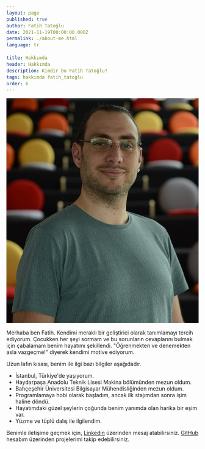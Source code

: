 ```yaml
---
layout: page
published: true
author: Fatih Tatoğlu
date: 2021-11-19T00:00:00.000Z
permalink: ./about-me.html
language: tr

title: Hakkımda
header: Hakkımda
description: Kimdir bu Fatih Tatoğlu?
tags: hakkımda fatih_tatoglu
order: 6
---
```


![Fatih Tatoğlu](../../image/fatih_tatoglu.jpg "Fatih Tatoğlu")

Merhaba ben Fatih. Kendimi meraklı bir geliştirici olarak tanımlamayı tercih ediyorum. Çocukken her şeyi sormam ve bu sorunların cevaplarını bulmak için çabalamam benim hayatımı şekillendi. "Öğrenmekten ve denemekten asla vazgeçme!" diyerek kendimi motive ediyorum.

Uzun lafın kısası, benim ile ilgi bazı bilgiler aşağıdadır.

- İstanbul, Türkiye'de yaşıyorum.
- Haydarpaşa Anadolu Teknik Lisesi Makina bölümünden mezun oldum.
- Bahçeşehir Üniversitesi Bilgisayar Mühendisliğinden mezun oldum.
- Programlamaya hobi olarak başladım, ancak ilk stajımdan sonra işim haline döndü.
- Hayatımdaki güzel şeylerin çoğunda benim yanımda olan harika bir eşim var.
- Yüzme ve tüplü dalış ile ilgilendim.

Benimle iletişime geçmek için, [Linkedin](https://www.linkedin.com/in/fatihtatoglu/ "Fatih Tatoğlu | LinkedIn") üzerinden mesaj atabilirsiniz. [GitHub](https://github.com/fatihtatoglu/ "fatihtatoglu (Fatih Tatoğlu)") hesabım üzerinden projelerimi takip edebilirsiniz.
